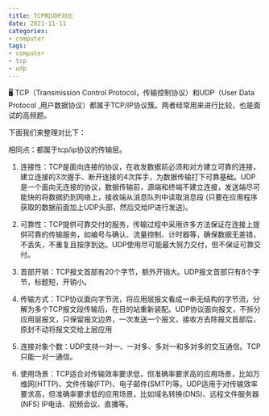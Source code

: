 ```yaml
---
title: TCP和UDP对比
date: 2021-11-11
categories:
- computer
tags:
- computer
- tcp
- udp
---
```


🖥️ TCP（Transmission Control Protocol，传输控制协议）和UDP（User Data Protocol ,用户数据协议）都属于TCP/IP协议簇。两者经常用来进行比较，也是面试的高频题。

下面我们来整理对比下：

<!--more-->

相同点：都属于tcp/ip协议的传输层。

1. 连接性：TCP是面向连接的协议，在收发数据前必须和对方建立可靠的连接，建立连接的3次握手、断开连接的4次挥手，为数据传输打下可靠基础。UDP是一个面向无连接的协议，数据传输前，源端和终端不建立连接，发送端尽可能快的将数据扔到网络上，接收端从消息队列中读取消息段 (只要在应用程序获取的数据前面加上UDP头部，然后交给IP进行发送)。

2. 可靠性：TCP提供可靠交付的服务，传输过程中采用许多方法保证在连接上提供可靠的传输服务，如编号与确认、流量控制、计时器等，确保数据无差错，不丢失，不重复且按序到达。UDP使用尽可能最大努力交付，但不保证可靠交付。

3. 首部开销：TCP报文首部有20个字节，额外开销大。UDP报文首部只有8个字节，标题短，开销小。

4. 传输方式：TCP协议面向字节流，将应用层报文看成一串无结构的字节流，分解为多个TCP报文段传输后，在目的站重新装配。UDP协议面向报文，不拆分应用层报文，只保留报文边界，一次发送一个报文，接收方去除报文首部后，原封不动将报文交给上层应用

5. 连接对象个数：UDP支持一对一、一对多、多对一和多对多的交互通信。TCP只能一对一通信。

6. 使用场景：TCP适合对传输效率要求低，但准确率要求高的应用场景，比如万维网(HTTP)、文件传输(FTP)、电子邮件(SMTP)等。UDP适用于对传输效率要求高，但准确率要求低的应用场景，比如域名转换(DNS)、远程文件服务器(NFS) IP电话、视频会议、直播等。
